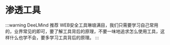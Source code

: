 # 渗透工具

:::warning DeeLMind 推荐
WEB安全工具琳琅满目，我们只需要学习自己常用的，业界常见的即可，要了解工具背后的原理，不要一味地追求怎么使用工具，这样什么也学不会，要多学习工具背后的原理。
:::